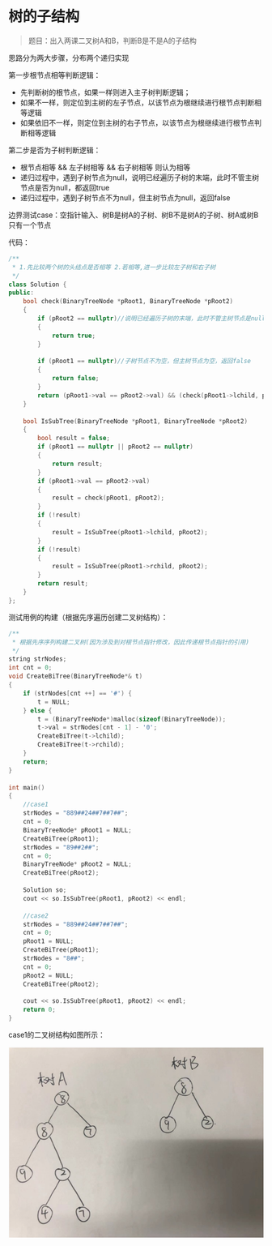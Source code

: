 # 树的子结构

>题目：出入两课二叉树A和B，判断B是不是A的子结构

思路分为两大步骤，分布两个递归实现

第一步根节点相等判断逻辑：

* 先判断树的根节点，如果一样则进入主子树判断逻辑；
* 如果不一样，则定位到主树的左子节点，以该节点为根继续进行根节点判断相等逻辑
* 如果依旧不一样，则定位到主树的右子节点，以该节点为根继续进行根节点判断相等逻辑

第二步是否为子树判断逻辑：

- 根节点相等 && 左子树相等 && 右子树相等 则认为相等
- 递归过程中，遇到子树节点为null，说明已经遍历子树的末端，此时不管主树节点是否为null，都返回true
- 递归过程中，遇到子树节点不为null，但主树节点为null，返回false



边界测试case：空指针输入、树B是树A的子树、树B不是树A的子树、树A或树B只有一个节点

代码：

```c++
/**
 * 1.先比较两个树的头结点是否相等 2.若相等,进一步比较左子树和右子树
 */
class Solution {
public:
    bool check(BinaryTreeNode *pRoot1, BinaryTreeNode *pRoot2)
    {
        if (pRoot2 == nullptr)//说明已经遍历子树的末端，此时不管主树节点是null还是有值，都返回true
        {
            return true;
        }
        
        if (pRoot1 == nullptr)//子树节点不为空，但主树节点为空，返回false
        {
            return false;
        }
        return (pRoot1->val == pRoot2->val) && (check(pRoot1->lchild, pRoot2->lchild) && check(pRoot1->rchild, pRoot2->rchild));
    }
    
    bool IsSubTree(BinaryTreeNode *pRoot1, BinaryTreeNode *pRoot2)
    {
        bool result = false;
        if (pRoot1 == nullptr || pRoot2 == nullptr)
        {
            return result;
        }
        if (pRoot1->val == pRoot2->val)
        {
            result = check(pRoot1, pRoot2);
        }
        if (!result)
        {
            result = IsSubTree(pRoot1->lchild, pRoot2);
        }
        if (!result)
        {
            result = IsSubTree(pRoot1->rchild, pRoot2);
        }
        return result;
    }
};
```





测试用例的构建（根据先序遍历创建二叉树结构）：

```c++
/**
 * 根据先序序列构建二叉树(因为涉及到对根节点指针修改，因此传递根节点指针的引用)
 */
string strNodes;
int cnt = 0;
void CreateBiTree(BinaryTreeNode*& t)
{
    if (strNodes[cnt ++] == '#') {
        t = NULL;
    } else {
        t = (BinaryTreeNode*)malloc(sizeof(BinaryTreeNode));
        t->val = strNodes[cnt - 1] - '0';
        CreateBiTree(t->lchild);
        CreateBiTree(t->rchild);
    }
    return;
}

int main()
{
    //case1
    strNodes = "889##24##7##7##";
    cnt = 0;
    BinaryTreeNode* pRoot1 = NULL;
    CreateBiTree(pRoot1);
    strNodes = "89##2##";
    cnt = 0;
    BinaryTreeNode* pRoot2 = NULL;
    CreateBiTree(pRoot2);
    
    Solution so;
    cout << so.IsSubTree(pRoot1, pRoot2) << endl;
    
    //case2
    strNodes = "889##24##7##7##";
    cnt = 0;
    pRoot1 = NULL;
    CreateBiTree(pRoot1);
    strNodes = "8##";
    cnt = 0;
    pRoot2 = NULL;
    CreateBiTree(pRoot2);
    
    cout << so.IsSubTree(pRoot1, pRoot2) << endl;
    return 0;
}
```

case1的二叉树结构如图所示：

![image-20181216170734479](./img/shu.png)